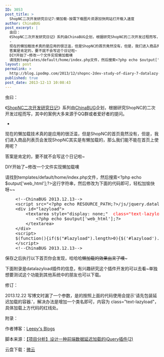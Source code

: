 ```yaml
---
ID: 3053
post_title: >
  ShopNC二次开发研究日记7:懒加载-按需下载图片资源加快网站打开载入速度
author: ChinaBUG
post_excerpt: |
  虫曰：
  《ShopNC二次开发研究日记》系列由ChinaBUG企划，根据研究ShopNC的二次开发过程而写，其中的案例大多来源于QQ群或者爱好者的提问。
  -
  现在的懒加载技术真的是应用的很泛滥，但是ShopNC的首页竟然没有，但是，我们进入商品列表页会发现ShopNC其实是有懒加载的，那么我们能不能在首页上使用呢？
  答案是肯定的，要不就不会写这个日记啦~
  DIY开始了~修改一个文件实现懒加载噢
  请找到templates/default/home/index.php文件，然后搜索<?php echo $output['web_html'];?>这行字符串，然后修改为下面的代码即可，轻松加愉快呀~~
layout: post
permalink: >
  http://blog.ipodmp.com/2013/12/shopnc-2dev-study-of-diary-7-datalazy-loading-download-pictures-resources-needed-to-accelerate-the-loading-speed-of-the-website-opens.html
published: true
post_date: 2013-12-13 10:08:43
---
```

虫曰：

《<a href="http://blog.ipodmp.com/?s=ShopNC二次开发研究日记">ShopNC二次开发研究日记</a>》系列由<a href="http://blog.ipodmp.com/about-chinabug/">ChinaBUG</a>企划，根据研究ShopNC的二次开发过程而写，其中的案例大多来源于QQ群或者爱好者的提问。

-

现在的懒加载技术真的是应用的很泛滥，但是ShopNC的首页竟然没有，但是，我们进入商品列表页会发现ShopNC其实是有懒加载的，那么我们能不能在首页上使用呢？

答案是肯定的，要不就不会写这个日记啦~

DIY开始了~修改一个文件实现懒加载噢

请找到templates/default/home/index.php文件，然后搜索&lt;?php echo $output['web_html'];?&gt;这行字符串，然后修改为下面的代码即可，轻松加愉快呀~~
<pre>    &lt;!--ChinaBUG 2013.12.13--&gt;
    &lt;script src="&lt;?php echo RESOURCE_PATH;?&gt;/js/jquery.datalazyload.js" type="text/javascript"&gt;&lt;/script&gt;
    &lt;div id="lazyload"&gt;
        &lt;textarea style="display: none;"  <span style="color: #ff0000;">class="text-lazyload"</span>&gt;
            &lt;?php echo $output['web_html'];?&gt;
        &lt;/textarea&gt;
    &lt;/div&gt;
    &lt;script&gt;
    $(function(){if($("#lazyload").length&gt;0){$('#lazyload').datalazyload({dataItem: '.nc-home-pattern', loadType: 'item', effect: 'fadeIn', effectTime: 1000 });}});
    &lt;/script&gt;
    &lt;!--ChinaBUG 2013.12.13--&gt;</pre>
保存之后执行以下首页你会发现，哈哈哈~~懒加载的效果出来了噢~~~

下面附录是datalazyload插件的信息，有兴趣研究这个插件开发的可以去看~单独想要测试这个功能到其他系统中的朋友也可以下载。

修订：

2013.12.22 写博文时漏了一个参数，是的按照上面的代码使用会提示'请先包装延迟加载的容器.'，解决办法是增加一个类名即可，内容为 class="text-lazyload"，具体加载上方代码的红线处。

附录：

作者博客：<a href="http://www.cnblogs.com/liping13599168/">Leepy's Blogs</a>

脚本来源：<a href="http://www.cnblogs.com/liping13599168/archive/2010/05/16/1736620.html">【项目分析】设计一种前端数据延迟加载的jQuery插件(2)</a>

云盘下载：<a href="http://url.cn/T9gJIq">微云</a>